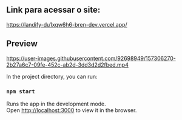 
## Link para acessar o site: 

https://landify-du1xqw6h6-bren-dev.vercel.app/

## Preview



https://user-images.githubusercontent.com/92698949/157306270-2b27a6c7-09fe-452c-ab2d-3dd3d2d2fbed.mp4



In the project directory, you can run:

### `npm start`

Runs the app in the development mode.\
Open [http://localhost:3000](http://localhost:3000) to view it in the browser.


